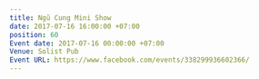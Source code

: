 ```yaml
---
title: Ngũ Cung Mini Show
date: 2017-07-16 16:00:00 +07:00
position: 60
Event date: 2017-07-16 00:00:00 +07:00
Venue: Solist Pub
Event URL: https://www.facebook.com/events/338299936602366/
---
```


